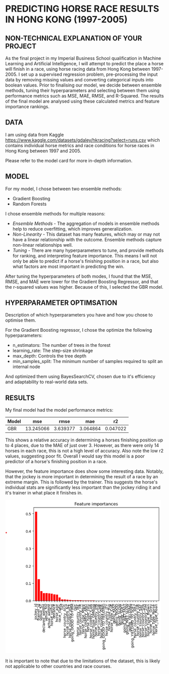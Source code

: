 # PREDICTING HORSE RACE RESULTS IN HONG KONG (1997-2005)


## NON-TECHNICAL EXPLANATION OF YOUR PROJECT
As the final project in my Imperial Business School qualification in Machine Learning and Artificial Intelligence, I will attempt to predict the place a horse will finish in a race, using horse racing data from Hong Kong between 1997-2005. I set up a supervised regression problem, pre-processing the input data by removing missing values and converting categorical inputs into boolean values. Prior to finalising our model, we decide between ensemble methods, tuning their hyperparameters and selecting between them using performance metrics such as MSE, MAE, RMSE, and R-Squared. The results of the final model are analysed using these calculated metrics and feature importance rankings.   

## DATA
I am using data from Kaggle
https://www.kaggle.com/datasets/gdaley/hkracing?select=runs.csv
which contains individual horse metrics and race conditions for horse races in Hong Kong between 1997 and 2005. 

Please refer to the model card for more in-depth information.

## MODEL 
For my model, I chose between two ensemble methods:
- Gradient Boosting
- Random Forests

I chose ensemble methods for multiple reasons:
- *Ensemble Methods* - The aggregation of models in ensemble methods help to reduce overfitting, which improves generalization.
- *Non-Linearity* - This dataset has many features, which may or may not have a linear relationship with the outcome. Ensemble methods capture non-linear relationships well.
- *Tuning* - There are many hyperparameters to tune, and provide methods for ranking, and interpreting feature importance. This means I will not only be able to predict if a horse's finishing position in a race, but also what factors are most important in predicting the win.

After tuning the hyperparameters of both modes, I found that the MSE, RMSE, and MAE were lower for the Gradient Boosting Regressor, and that the r-squared values was higher. Because of this, I selected the GBR model.

## HYPERPARAMETER OPTIMSATION
Description of which hyperparameters you have and how you chose to optimise them. 

For the Gradient Boosting regressor, I chose the optimize the following hyperparameters:
- n_estimators: The number of trees in the forest
- learning_rate: The step-size shrinkage
- max_depth: Controls the tree depth
- min_samples_split: The minimum number of samples required to split an internal node

And optimized them using BayesSearchCV, chosen due to it's efficiency and adaptability to real-world data sets.

## RESULTS
My final model had the model performance metrics:

|           Model       |      mse      |     rmse     |     mae      |     r2       |
|----------------------|---------------|--------------|--------------|--------------|
|           GBR        |   13.245066   |   3.639377   |   3.064864   |   0.047022   |

This shows a relative accuracy in determining a horses finishing position up to 4 places, due to the MAE of just over 3. However, as there were only 14 horses in each race, this is not a high level of accuracy. Also note the low r2 values, suggesting poor fit. Overall I would say this model is a poor predictor of a horse's finishing position in a race.

However, the feature importance does show some interesting data. Notably, that the jockey is more important in determining the result of a race by an extreme margin. This is followed by the trainer. This suggests the horse's individual stats are significantly less important than the jockey riding it and it's trainer in what place it finishes in.

![Screenshot](FeatureImportances.png)

It is important to note that due to the limitations of the dataset, this is likely not applicable to other countries and race courses.

